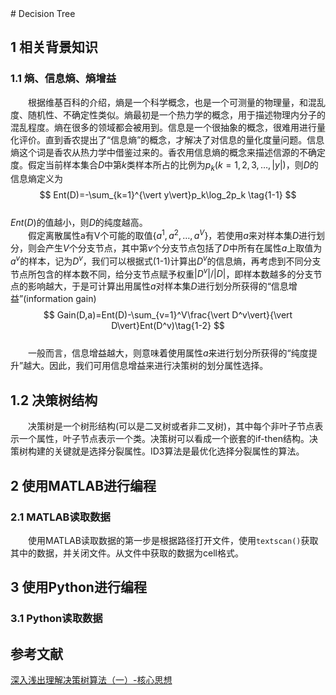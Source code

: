 <head>
    <script src="https://cdn.mathjax.org/mathjax/latest/MathJax.js?config=TeX-AMS-MML_HTMLorMML" type="text/javascript"></script>
    <script type="text/x-mathjax-config">
        MathJax.Hub.Config({
            tex2jax: {
            skipTags: ['script', 'noscript', 'style', 'textarea', 'pre'],
            inlineMath: [['$','$']]
            }
        });
    </script>
</head>
# Decision Tree

## 1 相关背景知识

### 1.1 熵、信息熵、熵增益

&emsp;&emsp;根据维基百科的介绍，熵是一个科学概念，也是一个可测量的物理量，和混乱度、随机性、不确定性类似。熵最初是一个热力学的概念，用于描述物理内分子的混乱程度。熵在很多的领域都会被用到。信息是一个很抽象的概念，很难用进行量化评价。直到香农提出了“信息熵”的概念，才解决了对信息的量化度量问题。信息熵这个词是香农从热力学中借鉴过来的。香农用信息熵的概念来描述信源的不确定度。假定当前样本集合$D$中第$k$类样本所占的比例为$p_k(k=1,2,3,\ldots,\vert y\vert)$，则$D$的信息熵定义为  
$$
Ent(D)=-\sum_{k=1}^{\vert y\vert}p_k\log_2p_k \tag{1-1}
$$  
$Ent(D)$的值越小，则$D$的纯度越高。  
&emsp;&emsp;假定离散属性a有V个可能的取值$\{a^1,a^2,\ldots,a^V\}$，若使用$a$来对样本集$D$进行划分，则会产生$V$个分支节点，其中第$v$个分支节点包括了$D$中所有在属性$a$上取值为$a^v$的样本，记为$D^v$，我们可以根据式(1-1)计算出$D^v$的信息熵，再考虑到不同分支节点所包含的样本数不同，给分支节点赋予权重$\vert D^v\vert/\vert D\vert$，即样本数越多的分支节点的影响越大，于是可计算出用属性$a$对样本集$D$进行划分所获得的“信息增益”(information gain)  
$$
Gain(D,a)=Ent(D)-\sum_{v=1}^V\frac{\vert D^v\vert}{\vert D\vert}Ent(D^v)\tag{1-2}
$$  
&emsp;&emsp;一般而言，信息增益越大，则意味着使用属性$a$来进行划分所获得的“纯度提升”越大。因此，我们可用信息增益来进行决策树的划分属性选择。
## 1.2 决策树结构

&emsp;&emsp;决策树是一个树形结构(可以是二叉树或者非二叉树)，其中每个非叶子节点表示一个属性，叶子节点表示一个类。决策树可以看成一个嵌套的if-then结构。决策树构建的关键就是选择分裂属性。ID3算法是最优化选择分裂属性的算法。

## 2 使用MATLAB进行编程

### 2.1 MATLAB读取数据
&emsp;&emsp;使用MATLAB读取数据的第一步是根据路径打开文件，使用```textscan()```获取其中的数据，并关闭文件。从文件中获取的数据为cell格式。

## 3 使用Python进行编程

### 3.1 Python读取数据

## 参考文献

[深入浅出理解决策树算法（一）-核心思想](https://zhuanlan.zhihu.com/p/26703300)
